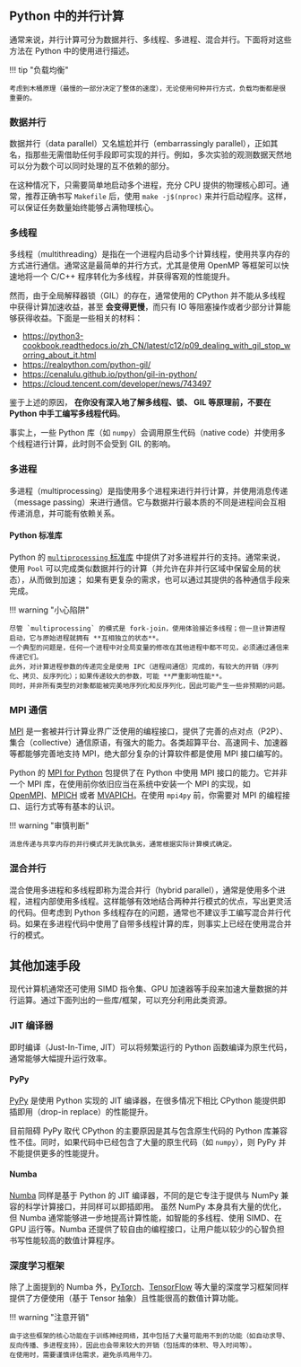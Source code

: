 ## Python 中的并行计算

通常来说，并行计算可分为数据并行、多线程、多进程、混合并行。下面将对这些方法在 Python 中的使用进行描述。

!!! tip "负载均衡"

    考虑到木桶原理（最慢的一部分决定了整体的速度），无论使用何种并行方式，负载均衡都是很重要的。

### 数据并行

数据并行（data parallel）又名尴尬并行（embarrassingly parallel），正如其名，指那些无需借助任何手段即可实现的并行。例如，多次实验的观测数据天然地可以分为数个可以同时处理的互不依赖的部分。

在这种情况下，只需要简单地启动多个进程，充分 CPU 提供的物理核心即可。通常，推荐正确书写 `Makefile` 后，使用 `make -j$(nproc)` 来并行启动程序。这样，可以保证任务数量始终能够占满物理核心。

### 多线程

多线程（multithreading）是指在一个进程内启动多个计算线程，使用共享内存的方式进行通信。通常这是最简单的并行方式，尤其是使用 OpenMP 等框架可以快速地将一个 C/C++ 程序转化为多线程，并获得客观的性能提升。

然而，由于全局解释器锁（GIL）的存在，通常使用的 CPython 并不能从多线程中获得计算加速收益，甚至 **会变得更慢**，而只有 IO 等阻塞操作或者少部分计算能够获得收益。下面是一些相关的材料：

* <https://python3-cookbook.readthedocs.io/zh_CN/latest/c12/p09_dealing_with_gil_stop_worring_about_it.html>
* <https://realpython.com/python-gil/>
* <https://cenalulu.github.io/python/gil-in-python/>
* <https://cloud.tencent.com/developer/news/743497>

鉴于上述的原因， **在你没有深入地了解多线程、锁、 GIL 等原理前，不要在 Python 中手工编写多线程代码**。

事实上，一些 Python 库（如 `numpy`）会调用原生代码（native code）并使用多个线程进行计算，此时则不会受到 GIL 的影响。

### 多进程

多进程（multiprocessing）是指使用多个进程来进行并行计算，并使用消息传递（message passing）来进行通信。它与数据并行最本质的不同是进程间会互相传递消息，并可能有依赖关系。

#### Python 标准库

Python 的 [`multiprocessing` 标准库](https://docs.python.org/zh-cn/3/library/multiprocessing.html) 中提供了对多进程并行的支持。通常来说，使用 `Pool` 可以完成类似数据并行的计算（并允许在非并行区域中保留全局的状态），从而做到加速；
如果有更复杂的需求，也可以通过其提供的各种通信手段来完成。

!!! warning "小心陷阱"

    尽管 `multiprocessing` 的模式是 fork-join，使用体验接近多线程；但一旦计算进程启动，它与原始进程就拥有 **互相独立的状态**。
    一个典型的问题是，任何一个进程中对全局变量的修改在其他进程中都不可见，必须通过通信来传递它们。  
    此外，对计算进程参数的传递完全是使用 IPC（进程间通信）完成的，有较大的开销（序列化、拷贝、反序列化）；如果传递较大的参数，可能 **严重影响性能**。
    同时，并非所有类型的对象都能被完美地序列化和反序列化，因此可能产生一些非预期的问题。

### MPI 通信

[MPI](https://en.wikipedia.org/wiki/Message_Passing_Interface) 是一套被并行计算业界广泛使用的编程接口，提供了完善的点对点（P2P）、集合（collective）通信原语，有强大的能力。各类超算平台、高速网卡、加速器等都能够完善地支持 MPI，绝大部分复杂的计算软件都是使用 MPI 接口编写的。

Python 的 [MPI for Python](https://mpi4py.readthedocs.io/) 包提供了在 Python 中使用 MPI 接口的能力。它并非一个 MPI 库，在使用前你依旧应当在系统中安装一个 MPI 的实现，如 [OpenMPI](https://www.open-mpi.org/)、[MPICH](https://www.mpich.org/) 或者 [MVAPICH](https://mvapich.cse.ohio-state.edu/)。在使用 `mpi4py` 前，你需要对 MPI 的编程接口、运行方式等有基本的认识。

!!! warning "审慎判断"

    消息传递与共享内存的并行模式并无孰优孰劣，通常根据实际计算模式确定。

### 混合并行

混合使用多进程和多线程即称为混合并行（hybrid parallel），通常是使用多个进程，进程内部使用多线程。这样能够有效地结合两种并行模式的优点，写出更灵活的代码。但考虑到 Python 多线程存在的问题，通常也不建议手工编写混合并行代码。如果在多进程代码中使用了自带多线程计算的库，则事实上已经在使用混合并行的模式。

## 其他加速手段

现代计算机通常还可使用 SIMD 指令集、GPU 加速器等手段来加速大量数据的并行运算。通过下面列出的一些库/框架，可以充分利用此类资源。

### JIT 编译器

即时编译（Just-In-Time, JIT）可以将频繁运行的 Python 函数编译为原生代码，通常能够大幅提升运行效率。

#### PyPy

[PyPy](https://www.pypy.org/) 是使用 Python 实现的 JIT 编译器，在很多情况下相比 CPython 能提供即插即用（drop-in replace）的性能提升。

目前阻碍 PyPy 取代 CPython 的主要原因是其与包含原生代码的 Python 库兼容性不佳。同时，如果代码中已经包含了大量的原生代码（如 `numpy`），则 PyPy 并不能提供更多的性能提升。

#### Numba

[Numba](https://numba.pydata.org/) 同样是基于 Python 的 JIT 编译器，不同的是它专注于提供与 NumPy 兼容的科学计算接口，并同样可以即插即用。
虽然 NumPy 本身具有大量的优化，但 Numba 通常能够进一步地提高计算性能，如智能的多线程、使用 SIMD、在 GPU 运行等。Numba 还提供了较自由的编程接口，让用户能以较少的心智负担书写性能较高的数值计算程序。

### 深度学习框架

除了上面提到的 Numba 外，[PyTorch](https://pytorch.org/)、[TensorFlow](https://www.tensorflow.org/) 等大量的深度学习框架同样提供了方便使用（基于 Tensor 抽象）且性能很高的数值计算功能。

!!! warning "注意开销"

    由于这些框架的核心功能在于训练神经网络，其中包括了大量可能用不到的功能（如自动求导、反向传播、多进程支持），因此也会带来较大的开销（包括库的体积、导入时间等）。
    在使用时，需要谨慎评估需求，避免杀鸡用牛刀。
